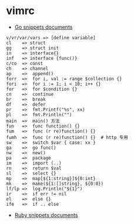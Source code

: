 # vimrc
+ [Go snippets documents](https://github.com/honza/vim-snippets/blob/master/snippets/go.snippets)
```
v/vr/var/vars => [define variable]
cl    => struct
gg    => struct init
in    => interface{}
inf   => interface {func()}
c/co  => const
ch    => channel
ap    =>  append()
forr  =>  for i, val := range $collection {}
fori  =>  for i := 1; i < 10; i++ {}
for   =>  for $condition {}
cn    =>  continue
br    =>  break
df    =>  defer
pr    =>  fmt.Printf("%s", xx)
pl    =>  fmt.Println("")
main  =>  main() 方法
fun   =>  func function() {}
fum   =>  func (r re)function() {}
fumh  =>  func (r re)function() {}  # http 专用
sw    =>  switch $var { case: xx }
ga    =>  go func()
nw    =>  new()
pa    =>  package
im    =>  import (..)
rn    =>  return $val
sl    =>  select {}
mp    =>  map[${1:string}]${0:int}
mk    =>  make(${1:[]string}, ${0:0})
lf/lp =>  log.Println("${1}")
ir    =>  if err != nil
el    =>  else {}
ife   =>  if .. else
```

+ [Ruby snippets documents](https://github.com/honza/vim-snippets/blob/master/snippets/ruby.snippets)
